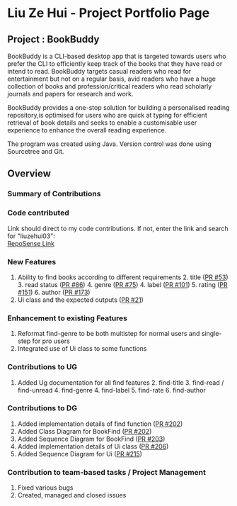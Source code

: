 # Liu Ze Hui - Project Portfolio Page

## Project : BookBuddy
BookBuddy is a CLI-based desktop app that is targeted towards users who prefer the CLI to efficiently keep track of the books that
they have read or intend to read. BookBuddy targets casual readers who read for entertainment but not on a regular basis, avid readers
who have a huge collection of books and profession/critical readers who read scholarly journals and papers for research and work.

BookBuddy provides a one-stop solution for building a personalised reading repository,is optimised for users who are quick at typing for
efficient retrieval of book details and seeks to enable a customisable user experience to enhance the overall reading experience.

The program was created using Java. Version control was done using Sourcetree and Git.

## Overview

### Summary of Contributions

### Code contributed
Link should direct to my code contributions. If not, enter the link and search for "liuzehui03":  
[RepoSense Link](https://nus-cs2113-ay2324s2.github.io/tp-dashboard/?search=liuzehui03&breakdown=true&sort=groupTitle%20dsc&sortWithin=title&since=2024-02-23&timeframe=commit&mergegroup=&groupSelect=groupByRepos&checkedFileTypes=docs~functional-code~test-code~other&tabOpen=true&tabType=authorship&tabAuthor=liuzehui03&tabRepo=AY2324S2-CS2113-F15-4%2Ftp%5Bmaster%5D&authorshipIsMergeGroup=false&authorshipFileTypes=docs~functional-code~test-code&authorshipIsBinaryFileTypeChecked=false&authorshipIsIgnoredFilesChecked=false)

### New Features
1. Ability to find books according to different requirements
   2. title ([PR #53](https://github.com/AY2324S2-CS2113-F15-4/tp/pull/53))
   3. read status ([PR #86](https://github.com/AY2324S2-CS2113-F15-4/tp/pull/86))
   4. genre ([PR #75](https://github.com/AY2324S2-CS2113-F15-4/tp/pull/75))
   4. label ([PR #101](https://github.com/AY2324S2-CS2113-F15-4/tp/pull/101))
   5. rating  ([PR #151](https://github.com/AY2324S2-CS2113-F15-4/tp/pull/151))
   6. author ([PR #173](https://github.com/AY2324S2-CS2113-F15-4/tp/pull/173))
7. Ui class and the expected outputs ([PR #21](https://github.com/AY2324S2-CS2113-F15-4/tp/pull/21))

### Enhancement to existing Features
1. Reformat find-genre to be both multistep for normal users and single-step for pro users
2. Integrated use of Ui class to some functions

### Contributions to UG
1. Added Ug documentation for all find features 
   2. find-title
   3. find-read / find-unread 
   4. find-genre
   4. find-label 
   5. find-rate
   6. find-author 

### Contributions to DG
1. Added implementation details of find function ([PR #202](https://github.com/AY2324S2-CS2113-F15-4/tp/pull/202))
2. Added Class Diagram for BookFind ([PR #202](https://github.com/AY2324S2-CS2113-F15-4/tp/pull/202))
3. Added Sequence Diagram for BookFind ([PR #203](https://github.com/AY2324S2-CS2113-F15-4/tp/pull/203))
4. Added implementation details of Ui class ([PR #206](https://github.com/AY2324S2-CS2113-F15-4/tp/pull/206))
5. Added Sequence Diagram for Ui ([PR #215](https://github.com/AY2324S2-CS2113-F15-4/tp/pull/215))

### Contribution to team-based tasks / Project Management
1. Fixed various bugs
2. Created, managed and closed issues

